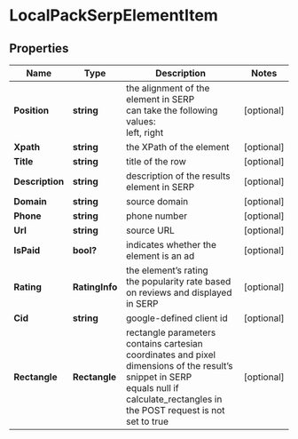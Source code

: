 # LocalPackSerpElementItem


## Properties

| Name | Type | Description | Notes |
|------------ | ------------- | ------------- | -------------|
**Position** | **string** | the alignment of the element in SERP<br>can take the following values:<br>left, right |[optional]|
**Xpath** | **string** | the XPath of the element |[optional]|
**Title** | **string** | title of the row |[optional]|
**Description** | **string** | description of the results element in SERP |[optional]|
**Domain** | **string** | source domain |[optional]|
**Phone** | **string** | phone number |[optional]|
**Url** | **string** | source URL |[optional]|
**IsPaid** | **bool?** | indicates whether the element is an ad |[optional]|
**Rating** | **RatingInfo** | the element’s rating<br>the popularity rate based on reviews and displayed in SERP |[optional]|
**Cid** | **string** | google-defined client id |[optional]|
**Rectangle** | **Rectangle** | rectangle parameters<br>contains cartesian coordinates and pixel dimensions of the result’s snippet in SERP<br>equals null if calculate_rectangles in the POST request is not set to true |[optional]|